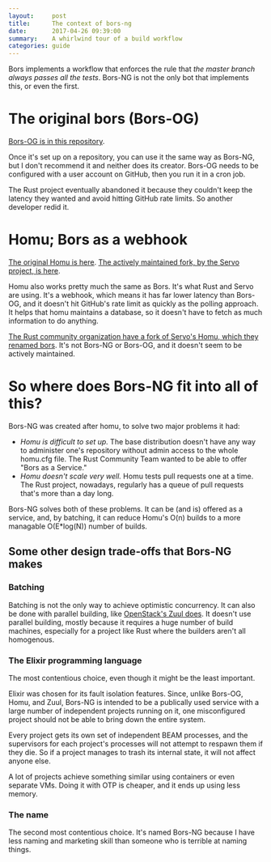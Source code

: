 ```yaml
---
layout:     post
title:      The context of bors-ng
date:       2017-04-26 09:39:00
summary:    A whirlwind tour of a build workflow
categories: guide
---
```


Bors implements a workflow that enforces the rule that *the master branch always passes all the tests*.
Bors-NG is not the only bot that implements this, or even the first.

The original bors (Bors-OG)
===========================

[Bors-OG is in this repository][graydon/bors].

Once it's set up on a repository, you can use it the same way as Bors-NG,
but I don't recommend it and neither does its creator.
Bors-OG needs to be configured with a user account on GitHub,
then you run it in a cron job.

[graydon/bors]: https://github.com/graydon/bors

The Rust project eventually abandoned it because they couldn't keep the latency they wanted
and avoid hitting GitHub rate limits.
So another developer redid it.


Homu; Bors as a webhook
=======================

[The original Homu is here][barosl/homu].
[The actively maintained fork, by the Servo project, is here][servo/homu].

Homu also works pretty much the same as Bors.
It's what Rust and Servo are using.
It's a webhook, which means it has far lower latency than Bors-OG,
and it doesn't hit GitHub's rate limit as quickly as the polling approach.
It helps that homu maintains a database, so it doesn't have to fetch as much information to do anything.

[The Rust community organization have a fork of Servo's Homu, which they renamed bors][rust-community/bors].
It's not Bors-NG or Bors-OG, and it doesn't seem to be actively maintained.

[barosl/homu]: https://github.com/barosl/homu
[servo/homu]: https://github.com/servo/homu
[rust-community/bors]: https://github.com/rust-community/bors


So where does Bors-NG fit into all of this?
===========================================

Bors-NG was created after homu, to solve two major problems it had:

  * *Homu is difficult to set up.*
    The base distribution doesn't have any way to administer one's repository without admin access to the whole homu.cfg file.
    The Rust Community Team wanted to be able to offer "Bors as a Service."
  * *Homu doesn't scale very well.*
    Homu tests pull requests one at a time.
    The Rust project, nowadays, regularly has a queue of pull requests that's more than a day long.

Bors-NG solves both of these problems.
It can be (and is) offered as a service,
and, by batching, it can reduce Homu's O(n) builds to a more managable O(E*log(N)) number of builds.


Some other design trade-offs that Bors-NG makes
-----------------------------------------------

### Batching

Batching is not the only way to achieve optimistic concurrency.
It can also be done with parallel building, like [OpenStack's Zuul does](https://docs.openstack.org/infra/zuul/).
It doesn't use parallel building, mostly because it requires a huge number of build machines,
especially for a project like Rust where the builders aren't all homogenous.

### The Elixir programming language

The most contentious choice, even though it might be the least important.

Elixir was chosen for its fault isolation features. Since, unlike Bors-OG, Homu, and Zuul,
Bors-NG is intended to be a publically used service with a large number of independent projects running on it,
one misconfigured project should not be able to bring down the entire system.

Every project gets its own set of independent BEAM processes,
and the supervisors for each project's processes will not attempt to respawn them if they die.
So if a project manages to trash its internal state, it will not affect anyone else.

A lot of projects achieve something similar using containers or even separate VMs.
Doing it with OTP is cheaper, and it ends up using less memory.

### The name

The second most contentious choice.
It's named Bors-NG because I have less naming and marketing skill than someone who is terrible at naming things.
